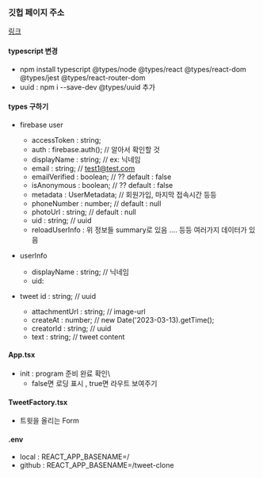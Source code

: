 ### 깃헙 페이지 주소

[링크](https://jmeno1011.github.io/tweet-clone/)

#### typescript 변경
- npm install typescript @types/node @types/react @types/react-dom @types/jest @types/react-router-dom
- uuid : npm i --save-dev @types/uuid 추가

#### types 구하기
- firebase user
  - accessToken : string;
  - auth : firebase.auth(); // 알아서 확인할 것
  - displayName : string; // ex: 닉네임
  - email : string; // test1@test.com
  - emailVerified : boolean; // ?? default : false
  - isAnonymous : boolean; // ?? default : false
  - metadata : UserMetadata; // 회원가입, 마지막 접속시간 등등
  - phoneNumber : number; // default : null
  - photoUrl : string; // default : null
  - uid : string; // uuid
  - reloadUserInfo : 위 정보들 summary로 있음
  .... 등등 여러가지 데이터가 있음

- userInfo
  - displayName : string; // 닉네임
  - uid: 

- tweet id : string; // uuid
  - attachmentUrl : string; // image-url
  - createAt : number; // new Date('2023-03-13).getTime();
  - creatorId : string; // uuid
  - text : string; // tweet content

#### App.tsx 
- init : program 준비 완료 확인\
  - false면 로딩 표시 , true면 라우트 보여주기

#### TweetFactory.tsx
- 트윗을 올리는 Form

#### .env
- local : REACT_APP_BASENAME=/
- github : REACT_APP_BASENAME=/tweet-clone